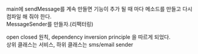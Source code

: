 main에 sendMessage를 계속 만들면 기능이 추가 될 때 마다 메소드를 만들고 다시 컴파일 해 줘야 한다.  
MessageSender를 만들자.(리팩터링)

open closed 원칙, dependency inversion principle 을 따르게 되었다.  
상위 클래스는 서비스, 하위 클래스는 sms/email sender
